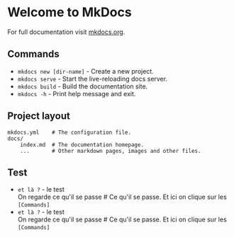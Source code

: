 # Welcome to MkDocs

For full documentation visit [mkdocs.org](https://www.mkdocs.org).

## Commands

* `mkdocs new [dir-name]` - Create a new project.
* `mkdocs serve` - Start the live-reloading docs server.
* `mkdocs build` - Build the documentation site.
* `mkdocs -h` - Print help message and exit.

## Project layout

    mkdocs.yml    # The configuration file.
    docs/
        index.md  # The documentation homepage.
        ...       # Other markdown pages, images and other files.

## Test 

* `et là ?` - le test  
    On regarde ce qu'il se passe # Ce qu'il se passe.
    Et ici on clique sur les `[Commands]`
* `et là ?` - le test  
    On regarde ce qu'il se passe # Ce qu'il se passe.
    Et ici on clique sur les `[Commands]`

    

